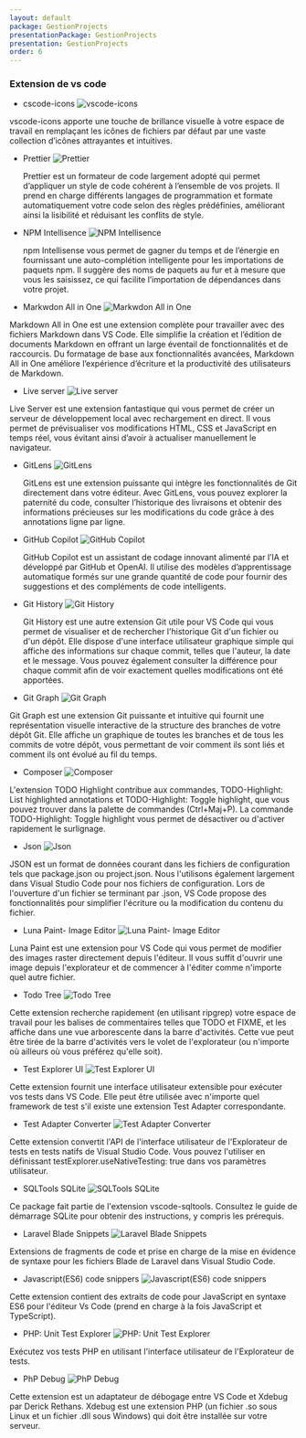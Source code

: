 ```yaml
---
layout: default
package: GestionProjects
presentationPackage: GestionProjects
presentation: GestionProjects
order: 6
---
```


<!-- new slide -->


### Extension de vs code

<!-- new slide -->

- cscode-icons ![vscode-icons](/lab_crud/Gestion-projets/Analyse-Techniques/les-extension/images/vscode-icons.jpg)
  
<!-- note --> 
  vscode-icons apporte une touche de brillance visuelle à votre espace de travail en remplaçant les icônes de fichiers par défaut par une vaste collection d’icônes attrayantes et intuitives.

<!-- new slide -->

- Prettier ![Prettier](/lab_crud/Gestion-projets/Analyse-Techniques/les-extension/images/prettier.jpg)
  
  <!-- note -->
  Prettier est un formateur de code largement adopté qui permet d’appliquer un style de code cohérent à l’ensemble de vos projets. Il prend en charge différents langages de programmation et formate automatiquement votre code selon des règles prédéfinies, améliorant ainsi la lisibilité et réduisant les conflits de style.

<!-- new slide -->

- NPM Intellisence ![NPM Intellisence](/lab_crud/Gestion-projets/Analyse-Techniques/les-extension/images/npm-intellisense.jpg)
  
  <!-- note -->
  npm Intellisense vous permet de gagner du temps et de l’énergie en fournissant une auto-complétion intelligente pour les importations de paquets npm. Il suggère des noms de paquets au fur et à mesure que vous les saisissez, ce qui facilite l’importation de dépendances dans votre projet.

- Markwdon All in One ![Markwdon All in One](/lab_crud/Gestion-projets/Analyse-Techniques/les-extension/images/markdown-all-in-one.jpg)

<!-- new slide -->

  <!-- note -->
  Markdown All in One est une extension complète pour travailler avec des fichiers Markdown dans VS Code. Elle simplifie la création et l’édition de documents Markdown en offrant un large éventail de fonctionnalités et de raccourcis. Du formatage de base aux fonctionnalités avancées, Markdown All in One améliore l’expérience d’écriture et la productivité des utilisateurs de Markdown.

- Live server ![Live server](/lab_crud/Gestion-projets/Analyse-Techniques/les-extension/images/live-server.jpg)
  
<!-- new slide -->

  <!-- note -->
  Live Server est une extension fantastique qui vous permet de créer un serveur de développement local avec rechargement en direct. Il vous permet de prévisualiser vos modifications HTML, CSS et JavaScript en temps réel, vous évitant ainsi d’avoir à actualiser manuellement le navigateur.

<!-- new slide -->

- GitLens ![GitLens](/lab_crud/Gestion-projets/Analyse-Techniques/les-extension/images/gitlens.jpg)
  
  <!-- note -->
  GitLens est une extension puissante qui intègre les fonctionnalités de Git directement dans votre éditeur. Avec GitLens, vous pouvez explorer la paternité du code, consulter l’historique des livraisons et obtenir des informations précieuses sur les modifications du code grâce à des annotations ligne par ligne.
 
<!-- new slide -->

- GitHub Copilot ![GitHub Copilot](/lab_crud/Gestion-projets/Analyse-Techniques/les-extension/images/github-copilot.jpg)
  
  <!-- note -->
  GitHub Copilot est un assistant de codage innovant alimenté par l’IA et développé par GitHub et OpenAI. Il utilise des modèles d’apprentissage automatique formés sur une grande quantité de code pour fournir des suggestions et des compléments de code intelligents. 

<!-- new slide -->

- Git History ![Git History](/lab_crud/Gestion-projets/Analyse-Techniques/les-extension/images/Githistory.png)
  
  <!-- note -->
  Git History est une autre extension Git utile pour VS Code qui vous permet de visualiser et de rechercher l'historique Git d'un fichier ou d'un dépôt. Elle dispose d'une interface utilisateur graphique simple qui affiche des informations sur chaque commit, telles que l'auteur, la date et le message. Vous pouvez également consulter la différence pour chaque commit afin de voir exactement quelles modifications ont été apportées. 

<!-- new slide -->

- Git Graph ![Git Graph](/lab_crud/Gestion-projets/Analyse-Techniques/les-extension/images/Gitgraph.png)

<!-- note -->
Git Graph est une extension Git puissante et intuitive qui fournit une représentation visuelle interactive de la structure des branches de votre dépôt Git. Elle affiche un graphique de toutes les branches et de tous les commits de votre dépôt, vous permettant de voir comment ils sont liés et comment ils ont évolué au fil du temps.

<!-- new slide -->

- Composer ![Composer](/lab_crud/Gestion-projets/Analyse-Techniques/les-extension/images/composer1.png)

<!-- note -->
L'extension TODO Highlight contribue aux commandes, TODO-Highlight: List highlighted annotations et TODO-Highlight: Toggle highlight, que vous pouvez trouver dans la palette de commandes (Ctrl+Maj+P). La commande TODO-Highlight: Toggle highlight vous permet de désactiver ou d'activer rapidement le surlignage.

<!-- new slide -->

- Json ![Json](/lab_crud/Gestion-projets/Analyse-Techniques/les-extension/images/json.png)

<!-- note -->
JSON est un format de données courant dans les fichiers de configuration tels que package.json ou project.json. Nous l'utilisons également largement dans Visual Studio Code pour nos fichiers de configuration. Lors de l'ouverture d'un fichier se terminant par .json, VS Code propose des fonctionnalités pour simplifier l'écriture ou la modification du contenu du fichier.

<!-- new slide -->

- Luna Paint- Image Editor ![Luna Paint- Image Editor](/lab_crud/Gestion-projets/Analyse-Techniques/les-extension/images/Luna.PNG)

<!-- note -->
Luna Paint est une extension pour VS Code qui vous permet de modifier des images raster directement depuis l'éditeur. Il vous suffit d'ouvrir une image depuis l'explorateur et de commencer à l'éditer comme n'importe quel autre fichier.

<!-- new slide -->

- Todo Tree ![Todo Tree](/lab_crud/Gestion-projets/Analyse-Techniques/les-extension/images/todo.PNG)

<!-- note -->
Cette extension recherche rapidement (en utilisant ripgrep) votre espace de travail pour les balises de commentaires telles que TODO et FIXME, et les affiche dans une vue arborescente dans la barre d'activités. Cette vue peut être tirée de la barre d'activités vers le volet de l'explorateur (ou n'importe où ailleurs où vous préférez qu'elle soit).

<!-- new slide -->

- Test Explorer UI ![Test Explorer UI](/lab_crud/Gestion-projets/Analyse-Techniques/les-extension/images/test.PNG)

<!-- note -->
Cette extension fournit une interface utilisateur extensible pour exécuter vos tests dans VS Code. Elle peut être utilisée avec n'importe quel framework de test s'il existe une extension Test Adapter correspondante.

<!-- new slide -->

- Test Adapter Converter ![Test Adapter Converter](/lab_crud/Gestion-projets/Analyse-Techniques/les-extension/images/test.adapter.PNG)

<!-- note -->
Cette extension convertit l'API de l'interface utilisateur de l'Explorateur de tests en tests natifs de Visual Studio Code. Vous pouvez l'utiliser en définissant testExplorer.useNativeTesting: true dans vos paramètres utilisateur.

<!-- new slide -->

- SQLTools SQLite ![SQLTools SQLite](/lab_crud/Gestion-projets/Analyse-Techniques/les-extension/images/sqlite.PNG)

<!-- note -->
Ce package fait partie de l'extension vscode-sqltools.
Consultez le guide de démarrage SQLite pour obtenir des instructions, y compris les prérequis.

<!-- new slide -->

- Laravel Blade Snippets ![Laravel Blade Snippets](/lab_crud/Gestion-projets/Analyse-Techniques/les-extension/images/Laravel.PNG)

<!-- note -->
Extensions de fragments de code et prise en charge de la mise en évidence de syntaxe pour les fichiers Blade de Laravel dans Visual Studio Code.
  
<!-- new slide -->

- Javascript(ES6) code snippers ![Javascript(ES6) code snippers](/lab_crud/Gestion-projets/Analyse-Techniques/les-extension/images/js.PNG)

<!-- note -->
Cette extension contient des extraits de code pour JavaScript en syntaxe ES6 pour l'éditeur Vs Code (prend en charge à la fois JavaScript et TypeScript).

<!-- new slide -->

- PHP: Unit Test Explorer ![PHP: Unit Test Explorer](/lab_crud/Gestion-projets/Analyse-Techniques/les-extension/images/phpunittest.PNG)

<!-- note -->
Exécutez vos tests PHP en utilisant l'interface utilisateur de l'Explorateur de tests.

<!-- new slide -->

- PhP Debug ![PhP Debug](/lab_crud/Gestion-projets/Analyse-Techniques/les-extension/images/debug.PNG)

<!-- note -->
  Cette extension est un adaptateur de débogage entre VS Code et Xdebug par Derick Rethans. Xdebug est une extension PHP (un fichier .so sous Linux et un fichier .dll sous Windows) qui doit être installée sur votre serveur.

<!-- new slide -->
